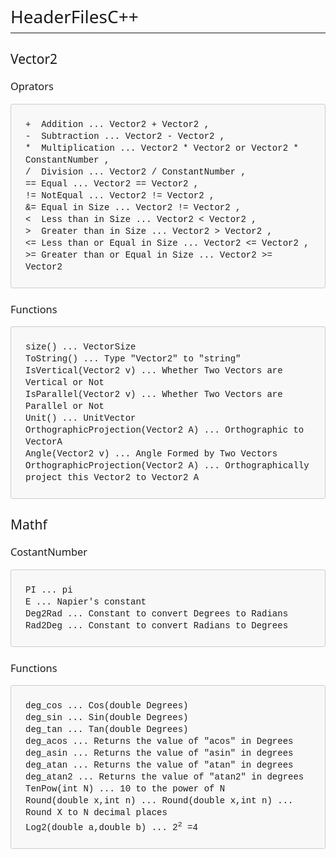 <!DOCTYPE html>
<html>
<head>
<title>README.md</title>
<meta http-equiv="Content-type" content="text/html;charset=UTF-8">

<style>
/*---------------------------------------------------------------------------------------------
 *  Copyright (c) Microsoft Corporation. All rights reserved.
 *  Licensed under the MIT License. See License.txt in the project root for license information.
 *--------------------------------------------------------------------------------------------*/

body {
	font-family: "Segoe WPC", "Segoe UI", "SFUIText-Light", "HelveticaNeue-Light", sans-serif, "Droid Sans Fallback";
	font-size: 14px;
	padding: 0 12px;
	line-height: 22px;
	word-wrap: break-word;
}

#code-csp-warning {
	position: fixed;
	top: 0;
	right: 0;
	color: white;
	margin: 16px;
	text-align: center;
	font-size: 12px;
	font-family: sans-serif;
	background-color:#444444;
	cursor: pointer;
	padding: 6px;
	box-shadow: 1px 1px 1px rgba(0,0,0,.25);
}

#code-csp-warning:hover {
	text-decoration: none;
	background-color:#007acc;
	box-shadow: 2px 2px 2px rgba(0,0,0,.25);
}


body.scrollBeyondLastLine {
	margin-bottom: calc(100vh - 22px);
}

body.showEditorSelection .code-line {
	position: relative;
}

body.showEditorSelection .code-active-line:before,
body.showEditorSelection .code-line:hover:before {
	content: "";
	display: block;
	position: absolute;
	top: 0;
	left: -12px;
	height: 100%;
}

body.showEditorSelection li.code-active-line:before,
body.showEditorSelection li.code-line:hover:before {
	left: -30px;
}

.vscode-light.showEditorSelection .code-active-line:before {
	border-left: 3px solid rgba(0, 0, 0, 0.15);
}

.vscode-light.showEditorSelection .code-line:hover:before {
	border-left: 3px solid rgba(0, 0, 0, 0.40);
}

.vscode-dark.showEditorSelection .code-active-line:before {
	border-left: 3px solid rgba(255, 255, 255, 0.4);
}

.vscode-dark.showEditorSelection .code-line:hover:before {
	border-left: 3px solid rgba(255, 255, 255, 0.60);
}

.vscode-high-contrast.showEditorSelection .code-active-line:before {
	border-left: 3px solid rgba(255, 160, 0, 0.7);
}

.vscode-high-contrast.showEditorSelection .code-line:hover:before {
	border-left: 3px solid rgba(255, 160, 0, 1);
}

img {
	max-width: 100%;
	max-height: 100%;
}

a {
	color: #4080D0;
	text-decoration: none;
}

a:focus,
input:focus,
select:focus,
textarea:focus {
	outline: 1px solid -webkit-focus-ring-color;
	outline-offset: -1px;
}

hr {
	border: 0;
	height: 2px;
	border-bottom: 2px solid;
}

h1 {
	padding-bottom: 0.3em;
	line-height: 1.2;
	border-bottom-width: 1px;
	border-bottom-style: solid;
}

h1, h2, h3 {
	font-weight: normal;
}

h1 code,
h2 code,
h3 code,
h4 code,
h5 code,
h6 code {
	font-size: inherit;
	line-height: auto;
}

a:hover {
	color: #4080D0;
	text-decoration: underline;
}

table {
	border-collapse: collapse;
}

table > thead > tr > th {
	text-align: left;
	border-bottom: 1px solid;
}

table > thead > tr > th,
table > thead > tr > td,
table > tbody > tr > th,
table > tbody > tr > td {
	padding: 5px 10px;
}

table > tbody > tr + tr > td {
	border-top: 1px solid;
}

blockquote {
	margin: 0 7px 0 5px;
	padding: 0 16px 0 10px;
	border-left: 5px solid;
}

code {
	font-family: Menlo, Monaco, Consolas, "Droid Sans Mono", "Courier New", monospace, "Droid Sans Fallback";
	font-size: 14px;
	line-height: 19px;
}

body.wordWrap pre {
	white-space: pre-wrap;
}

.mac code {
	font-size: 12px;
	line-height: 18px;
}

pre:not(.hljs),
pre.hljs code > div {
	padding: 16px;
	border-radius: 3px;
	overflow: auto;
}

/** Theming */

.vscode-light,
.vscode-light pre code {
	color: rgb(30, 30, 30);
}

.vscode-dark,
.vscode-dark pre code {
	color: #DDD;
}

.vscode-high-contrast,
.vscode-high-contrast pre code {
	color: white;
}

.vscode-light code {
	color: #A31515;
}

.vscode-dark code {
	color: #D7BA7D;
}

.vscode-light pre:not(.hljs),
.vscode-light code > div {
	background-color: rgba(220, 220, 220, 0.4);
}

.vscode-dark pre:not(.hljs),
.vscode-dark code > div {
	background-color: rgba(10, 10, 10, 0.4);
}

.vscode-high-contrast pre:not(.hljs),
.vscode-high-contrast code > div {
	background-color: rgb(0, 0, 0);
}

.vscode-high-contrast h1 {
	border-color: rgb(0, 0, 0);
}

.vscode-light table > thead > tr > th {
	border-color: rgba(0, 0, 0, 0.69);
}

.vscode-dark table > thead > tr > th {
	border-color: rgba(255, 255, 255, 0.69);
}

.vscode-light h1,
.vscode-light hr,
.vscode-light table > tbody > tr + tr > td {
	border-color: rgba(0, 0, 0, 0.18);
}

.vscode-dark h1,
.vscode-dark hr,
.vscode-dark table > tbody > tr + tr > td {
	border-color: rgba(255, 255, 255, 0.18);
}

.vscode-light blockquote,
.vscode-dark blockquote {
	background: rgba(127, 127, 127, 0.1);
	border-color: rgba(0, 122, 204, 0.5);
}

.vscode-high-contrast blockquote {
	background: transparent;
	border-color: #fff;
}
</style>

<style>
/* Tomorrow Theme */
/* http://jmblog.github.com/color-themes-for-google-code-highlightjs */
/* Original theme - https://github.com/chriskempson/tomorrow-theme */

/* Tomorrow Comment */
.hljs-comment,
.hljs-quote {
	color: #8e908c;
}

/* Tomorrow Red */
.hljs-variable,
.hljs-template-variable,
.hljs-tag,
.hljs-name,
.hljs-selector-id,
.hljs-selector-class,
.hljs-regexp,
.hljs-deletion {
	color: #c82829;
}

/* Tomorrow Orange */
.hljs-number,
.hljs-built_in,
.hljs-builtin-name,
.hljs-literal,
.hljs-type,
.hljs-params,
.hljs-meta,
.hljs-link {
	color: #f5871f;
}

/* Tomorrow Yellow */
.hljs-attribute {
	color: #eab700;
}

/* Tomorrow Green */
.hljs-string,
.hljs-symbol,
.hljs-bullet,
.hljs-addition {
	color: #718c00;
}

/* Tomorrow Blue */
.hljs-title,
.hljs-section {
	color: #4271ae;
}

/* Tomorrow Purple */
.hljs-keyword,
.hljs-selector-tag {
	color: #8959a8;
}

.hljs {
	display: block;
	overflow-x: auto;
	color: #4d4d4c;
	padding: 0.5em;
}

.hljs-emphasis {
	font-style: italic;
}

.hljs-strong {
	font-weight: bold;
}
</style>

<style>
/*
 * Markdown PDF CSS
 */

 body {
	font-family:  "Meiryo", "Segoe WPC", "Segoe UI", "SFUIText-Light", "HelveticaNeue-Light", sans-serif, "Droid Sans Fallback";
}

pre {
	background-color: #f8f8f8;
	border: 1px solid #cccccc;
	border-radius: 3px;
	overflow-x: auto;
	white-space: pre-wrap;
	overflow-wrap: break-word;
}

pre:not(.hljs) {
	padding: 23px;
	line-height: 19px;
}

blockquote {
	background: rgba(127, 127, 127, 0.1);
	border-color: rgba(0, 122, 204, 0.5);
}

.emoji {
	height: 1.4em;
}

/* for inline code */
:not(pre):not(.hljs) > code {
	color: #C9AE75; /* Change the old color so it seems less like an error */
	font-size: inherit;
}

/* Page Break : use <div class="page"/> to insert page break
-------------------------------------------------------- */
.page {
	page-break-after: always;
}

</style>

</head>
<body>
<h1 id="headerfilesc">HeaderFilesC++</h1>
<h2 id="vector2">Vector2</h2>
<h3 id="oprators">Oprators</h3>
<pre><code>+  Addition ... Vector2 + Vector2 , 
-  Subtraction ... Vector2 - Vector2 ,
*  Multiplication ... Vector2 * Vector2 or Vector2 * ConstantNumber ,
/  Division ... Vector2 / ConstantNumber ,
== Equal ... Vector2 == Vector2 ,
!= NotEqual ... Vector2 != Vector2 ,
&amp;= Equal in Size ... Vector2 != Vector2 ,
&lt;  Less than in Size ... Vector2 &lt; Vector2 ,
&gt;  Greater than in Size ... Vector2 &gt; Vector2 ,
&lt;= Less than or Equal in Size ... Vector2 &lt;= Vector2 ,
&gt;= Greater than or Equal in Size ... Vector2 &gt;= Vector2 
</code></pre>
<h3 id="functions">Functions</h3>
<pre><code>size() ... VectorSize
ToString() ... Type &quot;Vector2&quot; to &quot;string&quot;
IsVertical(Vector2 v) ... Whether Two Vectors are Vertical or Not
IsParallel(Vector2 v) ... Whether Two Vectors are Parallel or Not
Unit() ... UnitVector
OrthographicProjection(Vector2 A) ... Orthographic to VectorA
Angle(Vector2 v) ... Angle Formed by Two Vectors
OrthographicProjection(Vector2 A) ... Orthographically project this Vector2 to Vector2 A
</code></pre>
<h2 id="mathf">Mathf</h2>
<h3 id="costantnumber">CostantNumber</h3>
<pre><code>PI ... pi
E ... Napier's constant
Deg2Rad ... Constant to convert Degrees to Radians
Rad2Deg ... Constant to convert Radians to Degrees
</code></pre>
<h3 id="functions">Functions</h3>
<pre><code>deg_cos ... Cos(double Degrees)
deg_sin ... Sin(double Degrees)
deg_tan ... Tan(double Degrees)
deg_acos ... Returns the value of &quot;acos&quot; in Degrees
deg_asin ... Returns the value of &quot;asin&quot; in degrees
deg_atan ... Returns the value of &quot;atan&quot; in degrees
deg_atan2 ... Returns the value of &quot;atan2&quot; in degrees
TenPow(int N) ... 10 to the power of N
Round(double x,int n) ... Round(double x,int n) ... Round X to N decimal places
Log2(double a,double b) ... 2<sup>2</sup> =4
</code></pre>

</body>
</html>
